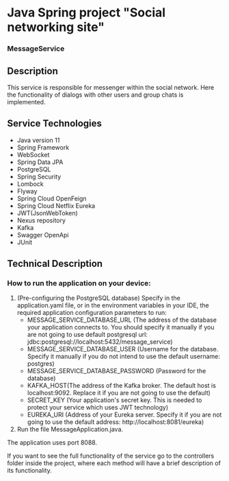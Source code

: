 # Java Spring project "Social networking site"
### MessageService

## Description
This service is responsible for messenger within the social network.
Here the functionality of dialogs with other users and group chats is implemented.

## Service Technologies
- Java version 11
- Spring Framework
- WebSocket
- Spring Data JPA
- PostgreSQL
- Spring Security
- Lombock
- Flyway
- Spring Cloud OpenFeign
- Spring Cloud Netflix Eureka
- JWT(JsonWebToken)
- Nexus repository
- Kafka
- Swagger OpenApi
- JUnit
## Technical Description
### How to run the application on your device:
1. (Pre-configuring the PostgreSQL database) Specify in the application.yaml file, or in the environment variables in your IDE, the required application configuration parameters to run:
    - MESSAGE_SERVICE_DATABASE_URL (The address of the database your application connects to. You should specify it manually if you are not going to use default postgresql url: jdbc:postgresql://localhost:5432/message_service)
    - MESSAGE_SERVICE_DATABASE_USER (Username for the database. Specify it manually if you do not intend to use the default username: postgres)
    - MESSAGE_SERVICE_DATABASE_PASSWORD (Password for the database)
    - KAFKA_HOST(The address of the Kafka broker. The default host is localhost:9092. Replace it if you are not going to use the default)
    - SECRET_KEY (Your application's secret key. This is needed to protect your service which uses JWT technology)
    - EUREKA_URI (Address of your Eureka server. Specify it if you are not going to use the default address: http://localhost:8081/eureka)
2. Run the file MessageApplication.java.

The application uses port 8088.

If you want to see the full functionality of the service go to the controllers folder inside the project, where each method will have a brief description of its functionality.
